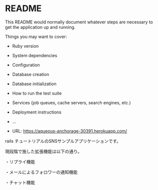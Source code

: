 # README

This README would normally document whatever steps are necessary to get the
application up and running.

Things you may want to cover:

* Ruby version

* System dependencies

* Configuration

* Database creation

* Database initialization

* How to run the test suite

* Services (job queues, cache servers, search engines, etc.)

* Deployment instructions

* ...

* URL: https://aqueous-anchorage-30391.herokuapp.com/

rails チュートリアルのSNSサンプルアプリケーションです。

現段階で施した拡張機能は以下の通り。

・リプライ機能

・メールによるフォロワーの通知機能

・チャット機能
